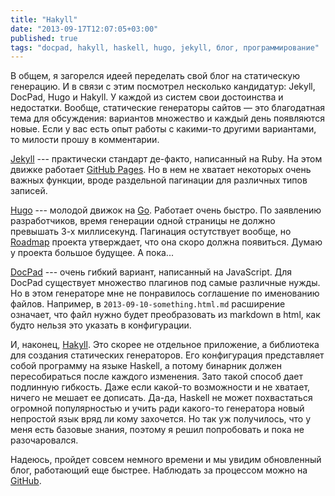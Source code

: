 ```yaml
---
title: "Hakyll"
date: "2013-09-17T12:07:05+03:00"
published: true
tags: "docpad, hakyll, haskell, hugo, jekyll, блог, программирование"
---
```


В общем, я загорелся идеей переделать свой блог на статическую генерацию. И в связи с этим посмотрел несколько кандидатур: Jekyll, DocPad, Hugo и Hakyll. У каждой из систем свои достоинства и недостатки. Вообще, статические генераторы сайтов — это благодатная тема для обсуждения: вариантов множество и каждый день появляются новые. Если у вас есть опыт работы с какими-то другими вариантами, то милости прошу в комментарии.

[Jekyll](http://jekyllrb.com/) --- практически стандарт де-факто, написанный на Ruby. На этом движке работает [GitHub Pages](http://pages.github.com/). Но в нем не хватает  некоторых очень важных функции, вроде раздельной пагинации для различных типов записей.

[Hugo](http://hugo.spf13.com/) --- молодой движок на [Go](http://golang.org/). Работает очень быстро. По заявлению разработчиков, время генерации одной страницы не должно превышать 3-х миллисекунд. Пагинация остутствует вообще, но [Roadmap](http://hugo.spf13.com/meta/roadmap) проекта утверждает, что она скоро должна появиться. Думаю у проекта большое будущее. А пока... 

[DocPad](http://docpad.org/) --- очень гибкий вариант, написанный на JavaScript. Для DocPad существует множество плагинов под самые различные нужды. Но в этом генераторе мне не понравилось соглашение по именованию файлов. Например, в `2013-09-10-something.html.md` расширение означает, что файл нужно будет преобразовать из markdown в html, как будто нельзя это указать в конфигурации. 

И, наконец, [Hakyll](http://jaspervdj.be/hakyll/). Это скорее не отдельное приложение, а библиотека для создания статических генераторов. Его конфигурация представляет собой программу на языке Haskell, а потому бинарник должен пересобираться после каждого изменения. Зато такой способ дает подлинную гибкость. Даже если какой-то возможности и не хватает, ничего не мешает ее дописать. Да-да, Haskell не может похвастаться огромной популярностью и учить ради какого-то генератора новый непростой язык вряд ли кому захочется. Но так уж получилось, что у меня есть базовые знания, поэтому я решил попробовать и пока не разочаровался.

Надеюсь, пройдет совсем немного времени и мы увидим обновленный блог, работающий еще быстрее. Наблюдать за процессом можно на [GitHub](https://github.com/dikmax/dikmax.name).
